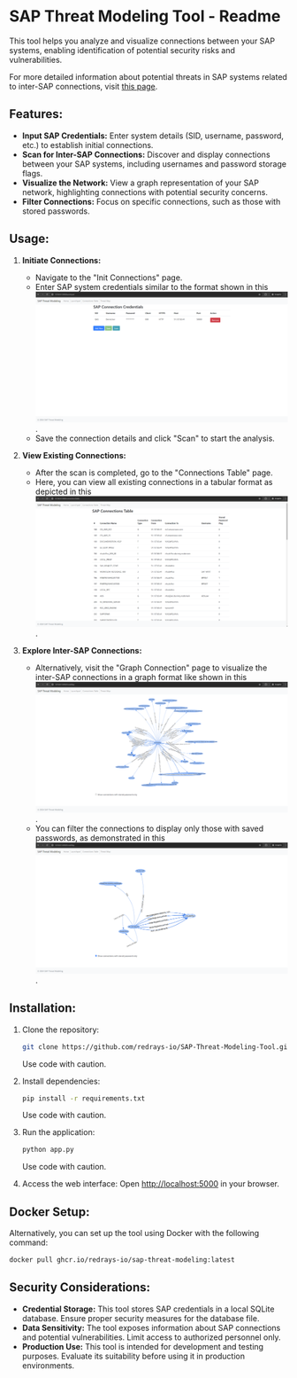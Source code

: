 # SAP Threat Modeling Tool - Readme

This tool helps you analyze and visualize connections between your SAP systems, enabling identification of potential security risks and vulnerabilities.

For more detailed information about potential threats in SAP systems related to inter-SAP connections, visit [this page](https://redrays.io/blog/securing-sap-server-connections-threat-modeling/).
## Features:

- **Input SAP Credentials:** Enter system details (SID, username, password, etc.) to establish initial connections.
- **Scan for Inter-SAP Connections:** Discover and display connections between your SAP systems, including usernames and password storage flags.
- **Visualize the Network:** View a graph representation of your SAP network, highlighting connections with potential security concerns.
- **Filter Connections:** Focus on specific connections, such as those with stored passwords.

## Usage:

1. **Initiate Connections:**
    - Navigate to the "Init Connections" page.
    - Enter SAP system credentials similar to the format shown in this ![screenshot](images/1.png).
    - Save the connection details and click "Scan" to start the analysis.

2. **View Existing Connections:**
    - After the scan is completed, go to the "Connections Table" page.
    - Here, you can view all existing connections in a tabular format as depicted in this ![screenshot](images/2.png).

3. **Explore Inter-SAP Connections:**
    - Alternatively, visit the "Graph Connection" page to visualize the inter-SAP connections in a graph format like shown in this ![screenshot](images/3.png).
    - You can filter the connections to display only those with saved passwords, as demonstrated in this ![screenshot](images/4.png).


## Installation:

1. Clone the repository:
    ```bash
    git clone https://github.com/redrays-io/SAP-Threat-Modeling-Tool.git
    ```
    Use code with caution.

2. Install dependencies:
    ```bash
    pip install -r requirements.txt
    ```
    Use code with caution.

3. Run the application:
    ```bash
    python app.py
    ```
    Use code with caution.

4. Access the web interface: Open [http://localhost:5000](http://localhost:5000) in your browser.


## Docker Setup:
Alternatively, you can set up the tool using Docker with the following command:

```bash
docker pull ghcr.io/redrays-io/sap-threat-modeling:latest
```

## Security Considerations:

- **Credential Storage:** This tool stores SAP credentials in a local SQLite database. Ensure proper security measures for the database file.
- **Data Sensitivity:** The tool exposes information about SAP connections and potential vulnerabilities. Limit access to authorized personnel only.
- **Production Use:** This tool is intended for development and testing purposes. Evaluate its suitability before using it in production environments.
